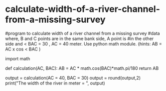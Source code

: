 # calculate-width-of-a-river-channel-from-a-missing-survey

#program to calculate width of a river channel from a missing survey
#data where, B and C points are in the same bank side, A point is 
#in the other side and < BAC = 30 , AC = 40 meter. Use python math module. (hints: AB = AC x cos < BAC )

import math

def calculation(AC, BAC):
    AB = AC * math.cos(BAC)*math.pi/180
    return AB

output = calculation(AC =  40, BAC = 30)
output = round(output,2)
print("The width of the river in meter = ", output)
